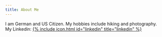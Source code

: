 ```yaml
---
title: About Me
---
```


I am German and US Citizen. My hobbies include hiking and photography.
<br>My Linkedin: [{% include icon.html id="linkedin" title="linkedin" %}](https://www.linkedin.com/in/martinlschumann/)

